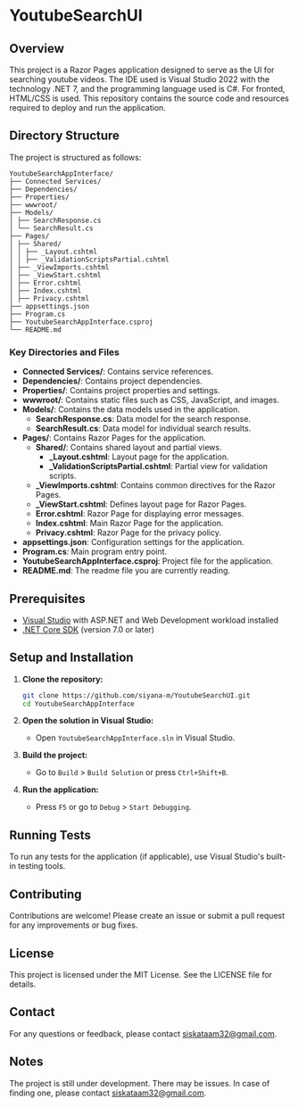 # YoutubeSearchUI

## Overview

This project is a Razor Pages application designed to serve as the UI for searching youtube videos. The IDE used is Visual Studio 2022 with the technology .NET 7, and the programming language used is C#. For fronted, HTML/CSS is used. This repository contains the source code and resources required to deploy and run the application.

## Directory Structure

The project is structured as follows:

```
YoutubeSearchAppInterface/
├── Connected Services/
├── Dependencies/
├── Properties/
├── wwwroot/
├── Models/
│ ├── SearchResponse.cs
│ └── SearchResult.cs
├── Pages/
│ ├── Shared/
│ │ ├── _Layout.cshtml
│ │ ├── _ValidationScriptsPartial.cshtml
│ ├── _ViewImports.cshtml
│ ├── _ViewStart.cshtml
│ ├── Error.cshtml
│ ├── Index.cshtml
│ ├── Privacy.cshtml
├── appsettings.json
├── Program.cs
├── YoutubeSearchAppInterface.csproj
└── README.md
```

### Key Directories and Files

- **Connected Services/**: Contains service references.
- **Dependencies/**: Contains project dependencies.
- **Properties/**: Contains project properties and settings.
- **wwwroot/**: Contains static files such as CSS, JavaScript, and images.
- **Models/**: Contains the data models used in the application.
  - **SearchResponse.cs**: Data model for the search response.
  - **SearchResult.cs**: Data model for individual search results.
- **Pages/**: Contains Razor Pages for the application.
  - **Shared/**: Contains shared layout and partial views.
    - **_Layout.cshtml**: Layout page for the application.
    - **_ValidationScriptsPartial.cshtml**: Partial view for validation scripts.
  - **_ViewImports.cshtml**: Contains common directives for the Razor Pages.
  - **_ViewStart.cshtml**: Defines layout page for Razor Pages.
  - **Error.cshtml**: Razor Page for displaying error messages.
  - **Index.cshtml**: Main Razor Page for the application.
  - **Privacy.cshtml**: Razor Page for the privacy policy.
- **appsettings.json**: Configuration settings for the application.
- **Program.cs**: Main program entry point.
- **YoutubeSearchAppInterface.csproj**: Project file for the application.
- **README.md**: The readme file you are currently reading.

## Prerequisites

- [Visual Studio](https://visualstudio.microsoft.com/) with ASP.NET and Web Development workload installed
- [.NET Core SDK](https://dotnet.microsoft.com/download) (version 7.0 or later)

## Setup and Installation

1. **Clone the repository:**
    ```sh
    git clone https://github.com/siyana-m/YoutubeSearchUI.git
    cd YoutubeSearchAppInterface
    ```

2. **Open the solution in Visual Studio:**
    - Open `YoutubeSearchAppInterface.sln` in Visual Studio.

3. **Build the project:**
    - Go to `Build` > `Build Solution` or press `Ctrl+Shift+B`.

4. **Run the application:**
    - Press `F5` or go to `Debug` > `Start Debugging`.


## Running Tests

To run any tests for the application (if applicable), use Visual Studio's built-in testing tools.

## Contributing

Contributions are welcome! Please create an issue or submit a pull request for any improvements or bug fixes.

## License

This project is licensed under the MIT License. See the LICENSE file for details.

## Contact

For any questions or feedback, please contact siskataam32@gmail.com.

## Notes

The project is still under development. There may be issues. In case of finding one, please contact siskataam32@gmail.com.
